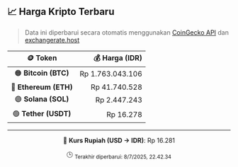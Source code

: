 

<!-- HARGA_KRIPTO -->
## 📈 Harga Kripto Terbaru

> Data ini diperbarui secara otomatis menggunakan [CoinGecko API](https://www.coingecko.com/) dan [exchangerate.host](https://exchangerate.host/)

<div align="center">

| 🪙 Token | 💰 Harga (IDR) |
|:------:|---------------:|
| 🟠 **Bitcoin (BTC)**   | Rp 1.763.043.106 |
| 🔵 **Ethereum (ETH)**  | Rp 41.740.528 |
| 🟣 **Solana (SOL)**    | Rp 2.447.243 |
| 🟢 **Tether (USDT)**   | Rp 16.278 |

---

💱 **Kurs Rupiah (USD → IDR)**: Rp 16.281

🕒 <sub>Terakhir diperbarui: 8/7/2025, 22.42.34</sub>

</div>
<!-- /HARGA_KRIPTO -->